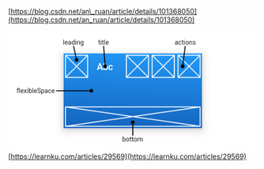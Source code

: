 [https://blog.csdn.net/an\_ruan/article/details/101368050](https://blog.csdn.net/an_ruan/article/details/101368050)

![](/assets/dsdgdgfdg.png)[https://learnku.com/articles/29569](https://learnku.com/articles/29569)

